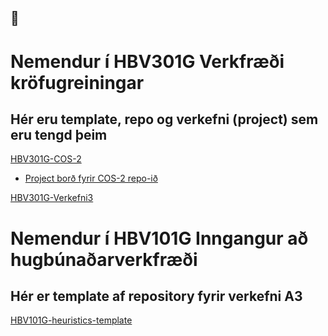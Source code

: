 ##  👋

# Nemendur í HBV301G Verkfræði kröfugreiningar 
## Hér eru template, repo og verkefni (project) sem eru tengd þeim 
  [HBV301G-COS-2](https://github.com/Hvannberg/HBV301G-COS-2)
- [Project borð fyrir COS-2 repo-ið](https://github.com/users/Hvannberg/projects/9/views/1)


[HBV301G-Verkefni3](https://github.com/Hvannberg/HBV301G-Verkefni3)
# Nemendur í HBV101G Inngangur að hugbúnaðarverkfræði 
## Hér er template af repository fyrir verkefni A3 
  [HBV101G-heuristics-template](https://github.com/Hvannberg/HBV101G-heuristics-template)

<!--
**Hvannberg/Hvannberg** is a ✨ _special_ ✨ repository because its `README.md` (this file) appears on your GitHub profile.

Here are some ideas to get you started:

- 🔭 I’m currently working on ...
- 🌱 I’m currently learning ...
- 👯 I’m looking to collaborate on ...
- 🤔 I’m looking for help with ...
- 💬 Ask me about ...
- 📫 How to reach me: ...
- 😄 Pronouns: ...
- ⚡ Fun fact: ...
-->
